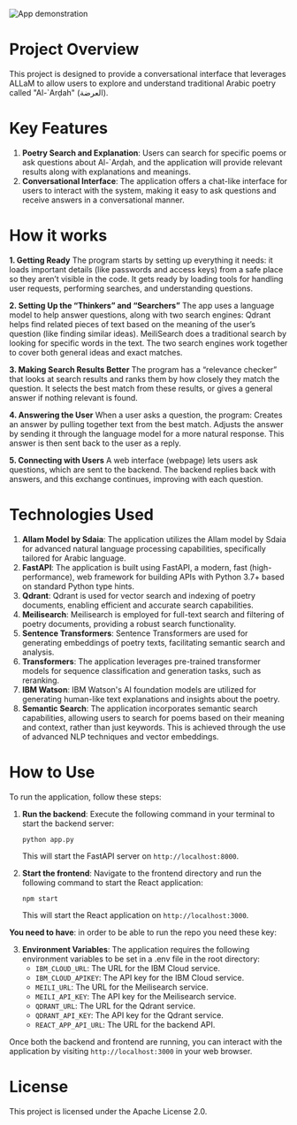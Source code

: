 ![App demonstration](demo.gif)


# Project Overview

This project is designed to provide a conversational interface that leverages ALLaM to allow users to explore and understand traditional Arabic poetry called "Al-`Arḍah" (العرضة). 


# Key Features

1. **Poetry Search and Explanation**: Users can search for specific poems or ask questions about Al-`Arḍah, and the application will provide relevant results along with explanations and meanings.
2. **Conversational Interface**: The application offers a chat-like interface for users to interact with the system, making it easy to ask questions and receive answers in a conversational manner.



# How it works

**1. Getting Ready**
The program starts by setting up everything it needs: it loads important details (like passwords and access keys) from a safe place so they aren’t visible in the code.
It gets ready by loading tools for handling user requests, performing searches, and understanding questions.


**2. Setting Up the “Thinkers” and “Searchers”**
The app uses a language model to help answer questions, along with two search engines:
Qdrant helps find related pieces of text based on the meaning of the user’s question (like finding similar ideas).
MeiliSearch does a traditional search by looking for specific words in the text.
The two search engines work together to cover both general ideas and exact matches.


**3. Making Search Results Better**
The program has a “relevance checker” that looks at search results and ranks them by how closely they match the question.
It selects the best match from these results, or gives a general answer if nothing relevant is found.


**4. Answering the User**
When a user asks a question, the program:
Creates an answer by pulling together text from the best match.
Adjusts the answer by sending it through the language model for a more natural response.
This answer is then sent back to the user as a reply.


**5. Connecting with Users**
A web interface (webpage) lets users ask questions, which are sent to the backend.
The backend replies back with answers, and this exchange continues, improving with each question.


# Technologies Used



1. **Allam Model by Sdaia**: The application utilizes the Allam model by Sdaia for advanced natural language processing capabilities, specifically tailored for Arabic language.
2. **FastAPI**: The application is built using FastAPI, a modern, fast (high-performance), web framework for building APIs with Python 3.7+ based on standard Python type hints.
3. **Qdrant**: Qdrant is used for vector search and indexing of poetry documents, enabling efficient and accurate search capabilities.
4. **Meilisearch**: Meilisearch is employed for full-text search and filtering of poetry documents, providing a robust search functionality.
5. **Sentence Transformers**: Sentence Transformers are used for generating embeddings of poetry texts, facilitating semantic search and analysis.
6. **Transformers**: The application leverages pre-trained transformer models for sequence classification and generation tasks, such as reranking.
7. **IBM Watson**: IBM Watson's AI foundation models are utilized for generating human-like text explanations and insights about the poetry.
8. **Semantic Search**: The application incorporates semantic search capabilities, allowing users to search for poems based on their meaning and context, rather than just keywords. This is achieved through the use of advanced NLP techniques and vector embeddings.

# How to Use

To run the application, follow these steps:

1. **Run the backend**: Execute the following command in your terminal to start the backend server:
   ```
   python app.py
   ```
   This will start the FastAPI server on `http://localhost:8000`.

2. **Start the frontend**: Navigate to the frontend directory and run the following command to start the React application:
   ```
   npm start
   ```
   This will start the React application on `http://localhost:3000`.



 **You need to have**: in order to be able to run the repo you need these key:

3. **Environment Variables**: The application requires the following environment variables to be set in a .env file in the root directory:
   - `IBM_CLOUD_URL`: The URL for the IBM Cloud service.
   - `IBM_CLOUD_APIKEY`: The API key for the IBM Cloud service.
   - `MEILI_URL`: The URL for the Meilisearch service.
   - `MEILI_API_KEY`: The API key for the Meilisearch service.
   - `QDRANT_URL`: The URL for the Qdrant service.
   - `QDRANT_API_KEY`: The API key for the Qdrant service.
   - `REACT_APP_API_URL`: The URL for the backend API.

  



Once both the backend and frontend are running, you can interact with the application by visiting `http://localhost:3000` in your web browser.



# License

This project is licensed under the Apache License 2.0.
